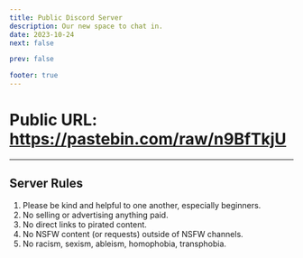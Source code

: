 ```yaml
---
title: Public Discord Server
description: Our new space to chat in.
date: 2023-10-24
next: false

prev: false

footer: true
---
```


<Post authors="nbats" />

# Public URL: https://pastebin.com/raw/n9BfTkjU

---

## Server Rules

1. Please be kind and helpful to one another, especially beginners.
2. No selling or advertising anything paid.
3. No direct links to pirated content.
4. No NSFW content (or requests) outside of NSFW channels.
5. No racism, sexism, ableism, homophobia, transphobia.